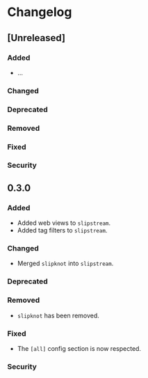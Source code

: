 # Changelog

## [Unreleased]

### Added

- ...

### Changed

### Deprecated

### Removed

### Fixed

### Security

## 0.3.0

### Added

- Added web views to `slipstream`.
- Added tag filters to `slipstream`.

### Changed

- Merged `slipknot` into `slipstream`.

### Deprecated

### Removed

- `slipknot` has been removed.

### Fixed

- The `[all]` config section is now respected.

### Security
